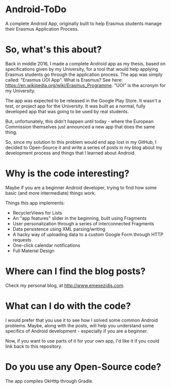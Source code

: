 # Android-ToDo
A complete Android App, originally built to help Erasmus students manage their Erasmus Application Process.

# So, what's this about?
Back in middle 2016, I made a complete Android app as my thesis, based on specifications given by my University, for a tool that would help applying Erasmus students go through the application process. The app was simply called: "Erasmus UOI App". What is Erasmus? See here: https://en.wikipedia.org/wiki/Erasmus_Programme. "UOI" is the acronym for my University.

The app was expected to be released in the Google Play Store. It wasn't a test, or project app for the University. It was built as a normal, fully developed app that was going to be used by real students.

But, unfortunately, this didn't happen until today - where the European Commission themselves just announced a new app that does the same thing.

So, since my solution to this problem would end app lost in my GitHub, I decided to Open-Source it and write a series of posts in my blog about my development process and things that I learned about Android.

# Why is the code interesting?
Maybe if you are a beginner Android developer, trying to find how some basic (and more intermediate) things work.

Things this app implements:
- RecyclerViews for Lists
- An "app features" slider in the beginning, built using Fragments
- User personalization through a series of interconnected Fragments
- Data persistence using XML parsing/writing
- A hacky way of uploading data to a custom Google Form through HTTP requests
- One-click calendar notifications
- Full Material Design

# Where can I find the blog posts?
Check my personal blog, at http://www.emexezidis.com.

# What can I do with the code?
I would prefer that you use it to see how I solved some common Android problems. Maybe, along with the posts, will help you understand some specifics of Android development - especially if you are a beginner.

Now, if you want to use parts of it for your own app, I'd like it if you could link back to this repository.

# Do you use any Open-Source code?
The app compiles OkHttp through Gradle. 



